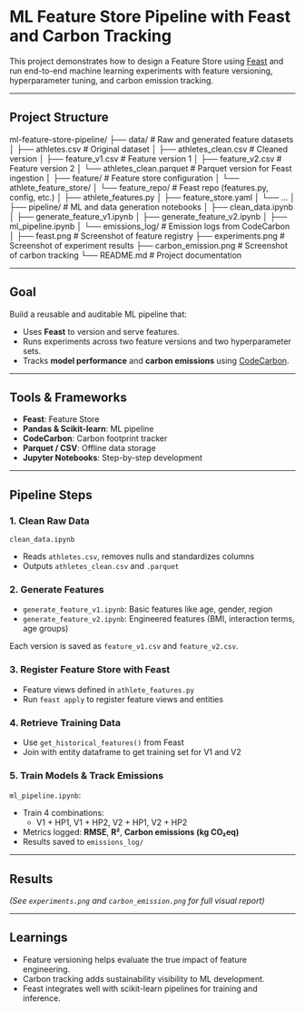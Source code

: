 # ML Feature Store Pipeline with Feast and Carbon Tracking

This project demonstrates how to design a Feature Store using [Feast](https://feast.dev/) and run end-to-end machine learning experiments with feature versioning, hyperparameter tuning, and carbon emission tracking.

---

## Project Structure
ml-feature-store-pipeline/
├── data/ # Raw and generated feature datasets
│ ├── athletes.csv # Original dataset
│ ├── athletes_clean.csv # Cleaned version
│ ├── feature_v1.csv # Feature version 1
│ ├── feature_v2.csv # Feature version 2
│ └── athletes_clean.parquet # Parquet version for Feast ingestion
│
├── feature/ # Feature store configuration
│ └── athlete_feature_store/
│ └── feature_repo/ # Feast repo (features.py, config, etc.)
│ ├── athlete_features.py
│ ├── feature_store.yaml
│ └── ...
│
├── pipeline/ # ML and data generation notebooks
│ ├── clean_data.ipynb
│ ├── generate_feature_v1.ipynb
│ ├── generate_feature_v2.ipynb
│ ├── ml_pipeline.ipynb
│ └── emissions_log/ # Emission logs from CodeCarbon
│
├── feast.png # Screenshot of feature registry
├── experiments.png # Screenshot of experiment results
├── carbon_emission.png # Screenshot of carbon tracking
└── README.md # Project documentation

---

## Goal

Build a reusable and auditable ML pipeline that:
- Uses **Feast** to version and serve features.
- Runs experiments across two feature versions and two hyperparameter sets.
- Tracks **model performance** and **carbon emissions** using [CodeCarbon](https://mlco2.github.io/codecarbon/).

---

## Tools & Frameworks

- **Feast**: Feature Store
- **Pandas & Scikit-learn**: ML pipeline
- **CodeCarbon**: Carbon footprint tracker
- **Parquet / CSV**: Offline data storage
- **Jupyter Notebooks**: Step-by-step development

---

## Pipeline Steps

### 1. Clean Raw Data
`clean_data.ipynb`  
- Reads `athletes.csv`, removes nulls and standardizes columns  
- Outputs `athletes_clean.csv` and `.parquet`

### 2. Generate Features
- `generate_feature_v1.ipynb`: Basic features like age, gender, region
- `generate_feature_v2.ipynb`: Engineered features (BMI, interaction terms, age groups)

Each version is saved as `feature_v1.csv` and `feature_v2.csv`.

### 3. Register Feature Store with Feast
- Feature views defined in `athlete_features.py`
- Run `feast apply` to register feature views and entities

### 4. Retrieve Training Data
- Use `get_historical_features()` from Feast
- Join with entity dataframe to get training set for V1 and V2

### 5. Train Models & Track Emissions
`ml_pipeline.ipynb`:
- Train 4 combinations:  
  - V1 + HP1, V1 + HP2, V2 + HP1, V2 + HP2
- Metrics logged: **RMSE**, **R²**, **Carbon emissions (kg CO₂eq)**
- Results saved to `emissions_log/`

---

## Results
_(See `experiments.png` and `carbon_emission.png` for full visual report)_

---

## Learnings

- Feature versioning helps evaluate the true impact of feature engineering.
- Carbon tracking adds sustainability visibility to ML development.
- Feast integrates well with scikit-learn pipelines for training and inference.
